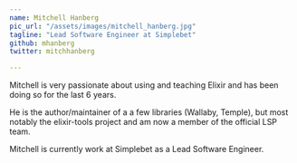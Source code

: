 ```yaml
---
name: Mitchell Hanberg
pic_url: "/assets/images/mitchell_hanberg.jpg"
tagline: "Lead Software Engineer at Simplebet"
github: mhanberg
twitter: mitchhanberg

---
```

Mitchell is very passionate about using and teaching Elixir and has been doing so for the last 6 years.

He is the author/maintainer of a a few libraries (Wallaby, Temple), but most notably the elixir-tools project and am now a member of the official LSP team.

Mitchell is currently work at Simplebet as a Lead Software Engineer.